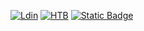 


[![Ldin](https://img.shields.io/badge/https%3A%2F%2Fimg.shields.io%2Fbadge%2Fany_text-Linkedin-blue?style=flat&logo=linkedin&logoColor=%23fffafa&label=&labelColor=%231c1c1c&color=%23fffafa)](https://www.linkedin.com/in/david-poza-martin-062887240/)
[![HTB](https://img.shields.io/badge/https%3A%2F%2Fimg.shields.io%2Fbadge%2Fany_text-Hack_The_Box-blue?style=flat&logo=hackthebox&logoColor=%23fffafa&label=&labelColor=%231c1c1c&color=%23fffafa)](https://app.hackthebox.com/profile/1782127)
[![Static Badge](https://img.shields.io/badge/Portfolio-fffafa?logo=nextdotjs&logoColor=fffafa&labelColor=%231c1c1c&color=%23fffafa)](https://davidpoza.com)


<!--
**davidpm-19/davidpm-19** is a ✨ _special_ ✨ repository because its `README.md` (this file) appears on your GitHub profile.

Here are some ideas to get you started:

- 🔭 I’m currently working on ...
- 🌱 I’m currently learning ...
- 👯 I’m looking to collaborate on ...
- 🤔 I’m looking for help with ...
- 💬 Ask me about ...
- 📫 How to reach me: ...
- 😄 Pronouns: ...
- ⚡ Fun fact: ...
-->
